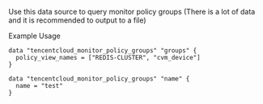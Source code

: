 Use this data source to query monitor policy groups (There is a lot of data and it is recommended to output to a file)

Example Usage

```hcl
data "tencentcloud_monitor_policy_groups" "groups" {
  policy_view_names = ["REDIS-CLUSTER", "cvm_device"]
}

data "tencentcloud_monitor_policy_groups" "name" {
  name = "test"
}
```